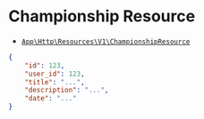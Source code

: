 # Championship Resource

- [`App\Http\Resources\V1\ChampionshipResource`](../../../src/app/Http/Resources/V1/ChampionshipResource.php)

```json
{
    "id": 123,
    "user_id": 123,
    "title": "...",
    "description": "...",
    "date": "..."
}
```
